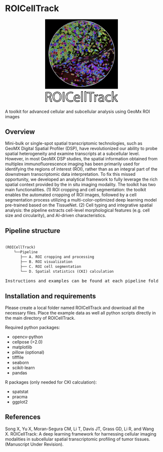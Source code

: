 # ROICellTrack

<p align="center">
  <img width="240"  src="https://github.com/wanglab1/ROICellTrack/blob/main/misc/logo.png">
</p>

A toolkit for advanced cellular and subcellular analysis using GeoMx ROI images

## Overview
Mini-bulk or single-spot spatial transcriptomic technologies, such as GeoMX Digital Spatial Profiler (DSP), have revolutionized our ability to probe spatial heterogeneity and examine transcripts at a subcellular level. However, in most GeoMX DSP studies, the spatial information obtained from multiplex immunofluorescence imaging has been primarily used for identifying the regions of interest (ROI), rather than as an integral part of the downstream transcriptomic data interpretation. To fix this missed opportunity, we developed an analytical framework to fully leverage the rich spatial context provided by the in situ imaging modality. The toolkit has two main functionalities. (1) ROI cropping and cell segmentation: the toolkit enables the automated cropping of ROI images, followed by a cell segmentation process utilizing a multi-color-optimized deep learning model pre-trained based on the TissueNet. (2) Cell typing and integrative spatial analysis: the pipeline extracts cell-level morphological features (e.g. cell size and circularity), and AI-driven characteristics. 

## Pipeline structure
<pre>
<code>
(ROICellTrack)
    └──Pipeline
       ├── A. ROI cropping and processing
       ├── B. ROI visualization
       ├── C. ROI cell segmentation
       └── D. Spatial statistics (CKI) calculation
</code>
Instructions and examples can be found at each pipeline folder. 
</pre>

## Installation and requirements
  Please create a local folder named ROICellTrack and download all the necessary files. Place the example data as well all python scripts directly in the main directory of ROICellTrack.
  
  Required python packages:
  - opencv-python
  - cellpose (>2.0)
  - matplotlib
  - pillow (optional)
  - tifffile
  - seaborn
  - scikit-learn
  - pandas

  R packages (only needed for CKI calculation):
  - spatstat
  - pracma
  - ggplot2

## References
Song X, Yu X, Moran-Segura CM, Li T, Davis JT, Grass GD, Li R, and Wang X. ROICellTrack: A deep learning framework for harnessing cellular imaging modalities in subcellular spatial transcriptomic profiling of tumor tissues. (Manuscript Under Revision). 
